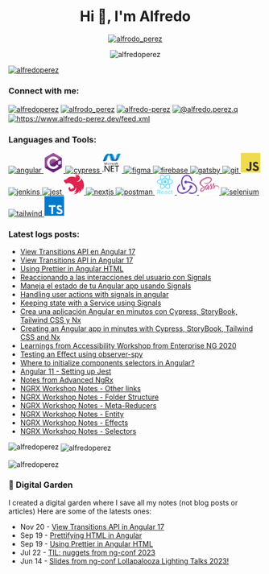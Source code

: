 <h1 align="center">Hi 👋, I'm Alfredo</h1>
<p align="center"> <a href="https://twitter.com/alfrodo_perez" target="blank"><img src="https://img.shields.io/twitter/follow/alfrodo_perez?logo=twitter&style=for-the-badge" alt="alfrodo_perez" /></a> </p>


<p align="center"> <img src="https://komarev.com/ghpvc/?username=alfredoperez&label=Profile%20views&color=0e75b6&style=flat" alt="alfredoperez" /> </p>

<p align="left"> <a href="https://github.com/ryo-ma/github-profile-trophy"><img src="https://github-profile-trophy.vercel.app/?username=alfredoperez" alt="alfredoperez" /></a> </p>



<h3 align="left">Connect with me:</h3>
<p align="left">
<a href="https://dev.to/alfredoperez" target="blank"><img align="center" src="https://raw.githubusercontent.com/rahuldkjain/github-profile-readme-generator/master/src/images/icons/Social/devto.svg" alt="alfredoperez" height="30" width="40" /></a>
<a href="https://twitter.com/alfrodo_perez" target="blank"><img align="center" src="https://raw.githubusercontent.com/rahuldkjain/github-profile-readme-generator/master/src/images/icons/Social/twitter.svg" alt="alfrodo_perez" height="30" width="40" /></a>
<a href="https://linkedin.com/in/alfredo-perez" target="blank"><img align="center" src="https://raw.githubusercontent.com/rahuldkjain/github-profile-readme-generator/master/src/images/icons/Social/linked-in-alt.svg" alt="alfredo-perez" height="30" width="40" /></a>
<a href="https://medium.com/@alfredo.perez.q" target="blank"><img align="center" src="https://raw.githubusercontent.com/rahuldkjain/github-profile-readme-generator/master/src/images/icons/Social/medium.svg" alt="@alfredo.perez.q" height="30" width="40" /></a>
<a href="/https://www.alfredo-perez.dev/feed.xml" target="blank"><img align="center" src="https://raw.githubusercontent.com/rahuldkjain/github-profile-readme-generator/master/src/images/icons/Social/rss.svg" alt="https://www.alfredo-perez.dev/feed.xml" height="30" width="40" /></a>
</p>



<h3 align="left">Languages and Tools:</h3>
<p align="left"> <a href="https://angular.io" target="_blank" rel="noreferrer"> <img src="https://angular.io/assets/images/logos/angular/angular.svg" alt="angular" width="40" height="40"/> </a> <a href="https://www.w3schools.com/cs/" target="_blank" rel="noreferrer"> <img src="https://raw.githubusercontent.com/devicons/devicon/master/icons/csharp/csharp-original.svg" alt="csharp" width="40" height="40"/> </a> <a href="https://www.cypress.io" target="_blank" rel="noreferrer"> <img src="https://raw.githubusercontent.com/simple-icons/simple-icons/6e46ec1fc23b60c8fd0d2f2ff46db82e16dbd75f/icons/cypress.svg" alt="cypress" width="40" height="40"/> </a> <a href="https://dotnet.microsoft.com/" target="_blank" rel="noreferrer"> <img src="https://raw.githubusercontent.com/devicons/devicon/master/icons/dot-net/dot-net-original-wordmark.svg" alt="dotnet" width="40" height="40"/> </a> <a href="https://www.figma.com/" target="_blank" rel="noreferrer"> <img src="https://www.vectorlogo.zone/logos/figma/figma-icon.svg" alt="figma" width="40" height="40"/> </a> <a href="https://firebase.google.com/" target="_blank" rel="noreferrer"> <img src="https://www.vectorlogo.zone/logos/firebase/firebase-icon.svg" alt="firebase" width="40" height="40"/> </a> <a href="https://www.gatsbyjs.com/" target="_blank" rel="noreferrer"> <img src="https://www.vectorlogo.zone/logos/gatsbyjs/gatsbyjs-icon.svg" alt="gatsby" width="40" height="40"/> </a> <a href="https://git-scm.com/" target="_blank" rel="noreferrer"> <img src="https://www.vectorlogo.zone/logos/git-scm/git-scm-icon.svg" alt="git" width="40" height="40"/> </a> <a href="https://developer.mozilla.org/en-US/docs/Web/JavaScript" target="_blank" rel="noreferrer"> <img src="https://raw.githubusercontent.com/devicons/devicon/master/icons/javascript/javascript-original.svg" alt="javascript" width="40" height="40"/> </a> <a href="https://www.jenkins.io" target="_blank" rel="noreferrer"> <img src="https://www.vectorlogo.zone/logos/jenkins/jenkins-icon.svg" alt="jenkins" width="40" height="40"/> </a> <a href="https://jestjs.io" target="_blank" rel="noreferrer"> <img src="https://www.vectorlogo.zone/logos/jestjsio/jestjsio-icon.svg" alt="jest" width="40" height="40"/> </a> <a href="https://nestjs.com/" target="_blank" rel="noreferrer"> <img src="https://raw.githubusercontent.com/devicons/devicon/master/icons/nestjs/nestjs-plain.svg" alt="nestjs" width="40" height="40"/> </a> <a href="https://nextjs.org/" target="_blank" rel="noreferrer"> <img src="https://cdn.worldvectorlogo.com/logos/nextjs-2.svg" alt="nextjs" width="40" height="40"/> </a> <a href="https://postman.com" target="_blank" rel="noreferrer"> <img src="https://www.vectorlogo.zone/logos/getpostman/getpostman-icon.svg" alt="postman" width="40" height="40"/> </a> <a href="https://reactjs.org/" target="_blank" rel="noreferrer"> <img src="https://raw.githubusercontent.com/devicons/devicon/master/icons/react/react-original-wordmark.svg" alt="react" width="40" height="40"/> </a> <a href="https://redux.js.org" target="_blank" rel="noreferrer"> <img src="https://raw.githubusercontent.com/devicons/devicon/master/icons/redux/redux-original.svg" alt="redux" width="40" height="40"/> </a> <a href="https://sass-lang.com" target="_blank" rel="noreferrer"> <img src="https://raw.githubusercontent.com/devicons/devicon/master/icons/sass/sass-original.svg" alt="sass" width="40" height="40"/> </a> <a href="https://www.selenium.dev" target="_blank" rel="noreferrer"> <img src="https://raw.githubusercontent.com/detain/svg-logos/780f25886640cef088af994181646db2f6b1a3f8/svg/selenium-logo.svg" alt="selenium" width="40" height="40"/> </a> <a href="https://tailwindcss.com/" target="_blank" rel="noreferrer"> <img src="https://www.vectorlogo.zone/logos/tailwindcss/tailwindcss-icon.svg" alt="tailwind" width="40" height="40"/> </a> <a href="https://www.typescriptlang.org/" target="_blank" rel="noreferrer"> <img src="https://raw.githubusercontent.com/devicons/devicon/master/icons/typescript/typescript-original.svg" alt="typescript" width="40" height="40"/> </a> </p>


### Latest logs posts:
<!-- BLOG-POST-LIST:START -->
- [View Transitions API en Angular 17](https://medium.com/ngconf/view-transitions-api-en-angular-17-99dea9ef35e2?source=rss-38963be9c57a------2)
- [View Transitions API in Angular 17](https://medium.com/ngconf/view-transitions-api-in-angular-17-1d1ea8bb2703?source=rss-38963be9c57a------2)
- [Using Prettier in Angular HTML](https://medium.com/ngconf/using-prettier-in-angular-html-52efa7af625b?source=rss-38963be9c57a------2)
- [Reaccionando a las interacciones del usuario con Signals](https://medium.com/ngconf/reaccionando-a-las-interacciones-del-usuario-con-signals-edcb42a69c74?source=rss-38963be9c57a------2)
- [Maneja el estado de tu Angular app usando Signals](https://medium.com/ngconf/maneja-el-estado-de-tu-angular-app-usando-signals-d3968fe636ad?source=rss-38963be9c57a------2)
- [Handling user actions with signals in angular](https://medium.com/ngconf/handling-user-actions-with-signals-in-angular-ff40bb63e857?source=rss-38963be9c57a------2)
- [Keeping state with a Service using Signals](https://medium.com/ngconf/keeping-state-with-a-service-using-signals-bee652158ecf?source=rss-38963be9c57a------2)
- [Crea una aplicación Angular en minutos con Cypress, StoryBook, Tailwind CSS y Nx](https://medium.com/ngconf/crea-una-aplicaci%C3%B3n-angular-en-minutos-con-cypress-storybook-tailwind-css-y-nx-d89293ca0936?source=rss-38963be9c57a------2)
- [Creating an Angular app in minutes with Cypress, StoryBook, Tailwind CSS and Nx](https://medium.com/ngconf/creating-an-angular-app-in-minutes-with-cypress-storybook-tailwind-css-and-nx-2105fb22f3e1?source=rss-38963be9c57a------2)
- [Learnings from Accessibility Workshop from Enterprise NG 2020](https://dev.to/alfredoperez/learnings-from-accessibility-workshop-from-enterprise-ng-2020-2k57)
- [Testing an Effect using observer-spy](https://dev.to/alfredoperez/testing-an-effect-using-observer-spy-4anj)
- [Where to initialize components selectors in Angular?](https://dev.to/alfredoperez/where-to-initialize-components-selectors-in-angular-a0g)
- [Angular 11 - Setting up Jest](https://dev.to/alfredoperez/angular-10-setting-up-jest-2m0l)
- [Notes from Advanced NgRx](https://dev.to/alfredoperez/notes-from-advanced-ngrx-43c4)
- [NGRX Workshop Notes - Other links](https://dev.to/alfredoperez/ngrx-workshop-notes-other-links-43o6)
- [NGRX Workshop Notes - Folder Structure](https://dev.to/alfredoperez/ngrx-workshop-notes-folder-structure-3ame)
- [NGRX Workshop Notes - Meta-Reducers](https://dev.to/alfredoperez/ngrx-workshop-notes-meta-reducers-4b36)
- [NGRX Workshop Notes - Entity](https://dev.to/alfredoperez/ngrx-workshop-notes-entity-26f2)
- [NGRX Workshop Notes - Effects](https://dev.to/alfredoperez/ngrx-workshop-notes-effects-ief)
- [NGRX Workshop Notes - Selectors](https://dev.to/alfredoperez/ngrx-workshop-notes-selectors-3n3k)
<!-- BLOG-POST-LIST:END -->


<p><img align="left" src="https://github-readme-stats.vercel.app/api/top-langs?username=alfredoperez&show_icons=true&locale=en&layout=compact" alt="alfredoperez" /></p>

<p>&nbsp;<img align="center" src="https://github-readme-stats.vercel.app/api?username=alfredoperez&show_icons=true&locale=en" alt="alfredoperez" /></p>

<p><img align="center" src="https://github-readme-streak-stats.herokuapp.com/?user=alfredoperez&" alt="alfredoperez" /></p>


### 🌳 Digital Garden
I created a digital garden where I save all my notes (not blog posts or articles) Here are some of the latests ones:

<!--START_SECTION:feed-->

<!--END_SECTION:feed-->

<!-- feed start -->
- Nov 20 - [View Transitions API in Angular 17](https://alfredo-perez.dev/view-transitions-api-in-angular-17)
- Sep 19 - [Prettifying HTML in Angular](https://alfredo-perez.dev/prettifying-html-in-angular)
- Sep 19 - [Using Prettier in Angular HTML](https://alfredo-perez.dev/using-prettier-in-angular-html)
- Jul 22 - [TIL: nuggets from ng-conf 2023](https://alfredo-perez.dev/til-nuggets-from-ng-conf-2023)
- Jun 14 - [Slides from ng-conf Lollapalooza Lighting Talks 2023!](https://alfredo-perez.dev/slides-from-ng-conf-lollapalooza-lighting-talks-2023)
<!-- feed end -->